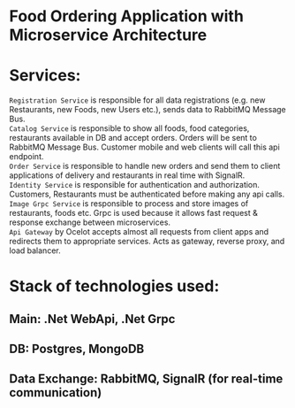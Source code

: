 # Food Ordering Application with Microservice Architecture

# Services:
`Registration Service` is responsible for all data registrations (e.g. new Restaurants, new Foods, new Users etc.), sends data to RabbitMQ Message Bus. <br/>
`Catalog Service` is responsible to show all foods, food categories, restaurants available in DB and accept orders. Orders will be sent to RabbitMQ Message Bus. Customer mobile and web clients will call this api endpoint. <br/>
`Order Service` is responsible to handle new orders and send them to client applications of delivery and restaurants in real time with SignalR. <br/>
`Identity Service` is responsible for authentication and authorization. Customers, Restaurants must be authenticated before making any api calls. <br/>
`Image Grpc Service` is responsible to process and store images of restaurants, foods etc. Grpc is used because it allows fast request & response exchange between microservices. <br/>
`Api Gateway` by Ocelot accepts almost all requests from client apps and redirects them to appropriate services. Acts as gateway, reverse proxy, and load balancer. <br/>

# Stack of technologies used:
## Main: .Net WebApi, .Net Grpc
## DB: Postgres, MongoDB
## Data Exchange: RabbitMQ, SignalR (for real-time communication)

